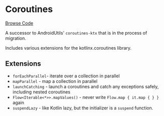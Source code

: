 # Coroutines

[Browse Code](https://github.com/respawn-app/kmmutils/tree/master/coroutines/src/commonMain/kotlin/pro/respawn/kmmutils/coroutines)

A successor to AndroidUtils' `coroutines-ktx` that is in the process of migration.

Includes various extensions for the kotlinx.coroutines library.

## Extensions

* `forEachParallel`- iterate over a collection in parallel
* `mapParallel` - map a collection in parallel
* `launchCatching` - launch a coroutines and catch any exceptions safely, including nested coroutines
* `Flow<Iterable<*>>.mapValues()` - never write `Flow.map { it.map { } }` again
* `suspendLazy` - like Kotlin lazy, but the initializer is a `suspend` function.
